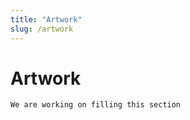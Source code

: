 ```yaml
---
title: "Artwork"
slug: /artwork
---
```

# Artwork
 

```note 
We are working on filling this section
```




